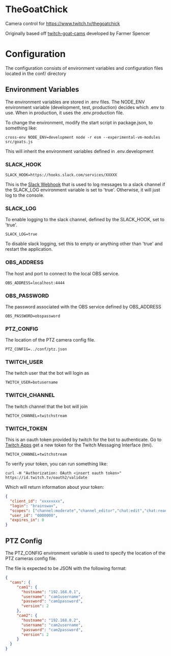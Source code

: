 # TheGoatChick
Camera control for https://www.twitch.tv/thegoatchick

Originally based off [twitch-goat-cams](https://github.com/spencerlambert/twitch-goat-cams) developed by Farmer Spencer

# Configuration

The configuration consists of environment variables and configuration files located in the conf/ directory

## Environment Variables
The environment variables are stored in .env files. The NODE_ENV environment variable (development, test, production) decides which .env to use. When in production, it uses the .env.production file.

To change the environment, modify the start script in package.json, to something like:
```shell
cross-env NODE_ENV=development node -r esm --experimental-vm-modules src/goats.js
```
This will inherit the environment variables defined in .env.development

### SLACK_HOOK
```shell
SLACK_HOOK=https://hooks.slack.com/services/XXXXX
```
This is the [Slack Webhook](https://api.slack.com/messaging/webhooks#create_a_webhook) that is used to log messages to a slack channel if the SLACK_LOG environment variable is set to 'true'. Otherwise, it will just log to the console.

### SLACK_LOG
To enable logging to the slack channel, defined by the SLACK_HOOK, set to 'true'.
```shell
SLACK_LOG=true
```
To disable slack logging, set this to empty or anything other than 'true' and restart the application.

### OBS_ADDRESS
The host and port to connect to the local OBS service.
```shell
OBS_ADDRESS=localhost:4444
```

### OBS_PASSWORD
The password associated with the OBS service defined by OBS_ADDRESS
```shell
OBS_PASSWORD=obspassword
```

### PTZ_CONFIG
The location of the PTZ camera config file.

```shell
PTZ_CONFIG=../conf/ptz.json
```

### TWITCH_USER
The twitch user that the bot will login as
```shell
TWITCH_USER=botusername
```

### TWITCH_CHANNEL
The twitch channel that the bot will join
```shell
TWITCH_CHANNEL=twitchstream
```

### TWITCH_TOKEN
This is an oauth token provided by twitch for the bot to authenticate. Go to [Twitch Apps](https://twitchapps.com/tmi/) get a new token for the Twitch Messaging Interface (tmi).

```shell
TWITCH_CHANNEL=twitchstream
```

To verify your token, you can run something like:
```shell
curl -H "Authorization: OAuth <insert oauth token>" https://id.twitch.tv/oauth2/validate
```

Which will return information about your token:

```JSON
{
  "client_id": "xxxxxxxx",
  "login": "brainswax",
  "scopes": ["channel:moderate","channel_editor","chat:edit","chat:read","whispers: edit","whispers:read"],
  "user_id": "0000000",
  "expires_in": 0
}
```

## PTZ Config
The PTZ_CONFIG environment variable is used to specify the location of the PTZ cameras config file.

The file is expected to be JSON with the following format:

```JSON
{
  "cams": {
     "cam1": {
       "hostname": "192.168.0.1",
       "username": "cam1username",
       "password": "cam1password",
       "version": 2
     },
     "cam2": {
       "hostname": "192.168.0.2",
       "username": "cam2username",
       "password": "cam2password",
       "version": 2
     }
  }
}
```
